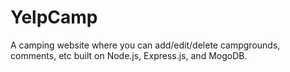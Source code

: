 # YelpCamp
A camping website where you can add/edit/delete campgrounds, comments, etc built on Node.js, Express.js, and MogoDB.
